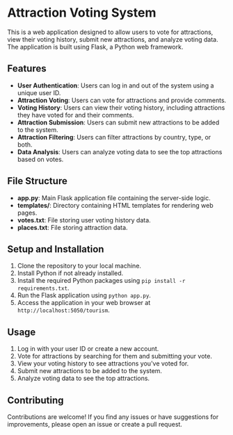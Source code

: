 # Attraction Voting System

This is a web application designed to allow users to vote for attractions, view their voting history, submit new attractions, and analyze voting data. The application is built using Flask, a Python web framework.

## Features

- **User Authentication**: Users can log in and out of the system using a unique user ID.
- **Attraction Voting**: Users can vote for attractions and provide comments.
- **Voting History**: Users can view their voting history, including attractions they have voted for and their comments.
- **Attraction Submission**: Users can submit new attractions to be added to the system.
- **Attraction Filtering**: Users can filter attractions by country, type, or both.
- **Data Analysis**: Users can analyze voting data to see the top attractions based on votes.

## File Structure

- **app.py**: Main Flask application file containing the server-side logic.
- **templates/**: Directory containing HTML templates for rendering web pages.
- **votes.txt**: File storing user voting history data.
- **places.txt**: File storing attraction data.

## Setup and Installation

1. Clone the repository to your local machine.
2. Install Python if not already installed.
3. Install the required Python packages using `pip install -r requirements.txt`.
4. Run the Flask application using `python app.py`.
5. Access the application in your web browser at `http://localhost:5050/tourism`.

## Usage

1. Log in with your user ID or create a new account.
2. Vote for attractions by searching for them and submitting your vote.
3. View your voting history to see attractions you've voted for.
4. Submit new attractions to be added to the system.
5. Analyze voting data to see the top attractions.

## Contributing

Contributions are welcome! If you find any issues or have suggestions for improvements, please open an issue or create a pull request.
